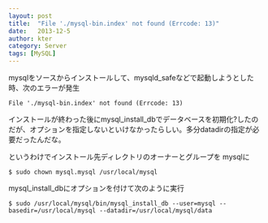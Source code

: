```yaml
---
layout: post
title:  "File './mysql-bin.index' not found (Errcode: 13)"
date:   2013-12-5
author: kter
category: Server
tags: [MySQL]
---
```

mysqlをソースからインストールして、mysqld_safeなどで起動しようとした時、次のエラーが発生
 
```
File './mysql-bin.index' not found (Errcode: 13)
```


インストールが終わった後にmysql_install_dbでデータベースを初期化?したのだが、オプションを指定しないといけなかったらしい。多分datadirの指定が必要だったんだな。



というわけでインストール先ディレクトリのオーナーとグループを mysqlに

```
$ sudo chown mysql.mysql /usr/local/mysql
```

mysql_install_dbにオプションを付けて次のように実行

```
$ sudo /usr/local/mysql/bin/mysql_install_db --user=mysql --basedir=/usr/local/mysql --datadir=/usr/local/mysql/data
```

